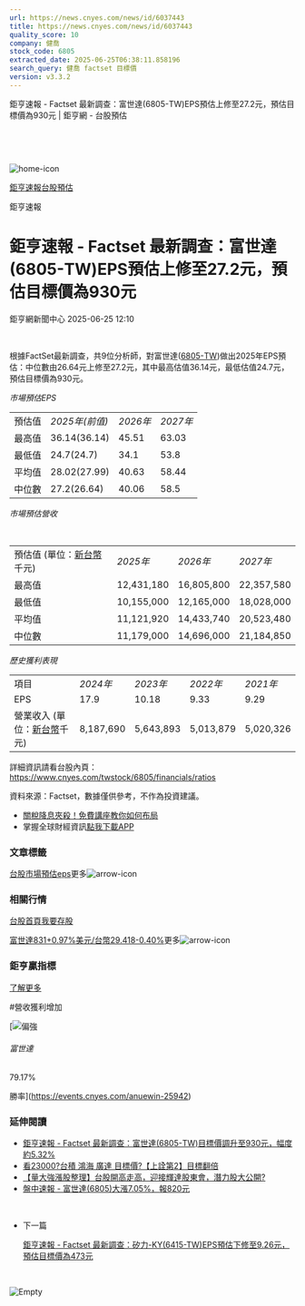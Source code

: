 ```yaml
---
url: https://news.cnyes.com/news/id/6037443
title: https://news.cnyes.com/news/id/6037443
quality_score: 10
company: 健喬
stock_code: 6805
extracted_date: 2025-06-25T06:38:11.858196
search_query: 健喬 factset 目標價
version: v3.3.2
---
```


鉅亨速報 - Factset 最新調查：富世達(6805-TW)EPS預估上修至27.2元，預估目標價為930元 | 鉅亨網 - 台股預估

‌

‌

![home-icon](/assets/icons/breadCrumb/symbol-icon-home.svg)

[鉅亨速報](/news/cat/anue_live)[台股預估](/news/cat/tw_forecast)

鉅亨速報

# 鉅亨速報 - Factset 最新調查：富世達(6805-TW)EPS預估上修至27.2元，預估目標價為930元

鉅亨網新聞中心 2025-06-25 12:10

‌

根據FactSet最新調查，共9位分析師，對富世達([6805-TW](https://www.cnyes.com/twstock/6805))做出2025年EPS預估：中位數由26.64元上修至27.2元，其中最高估值36.14元，最低估值24.7元，預估目標價為930元。

*市場預估EPS*

|  |  |  |  |
| --- | --- | --- | --- |
| 預估值 | *2025年(前值)* | *2026年* | *2027年* |
| 最高值 | 36.14(36.14) | 45.51 | 63.03 |
| 最低值 | 24.7(24.7) | 34.1 | 53.8 |
| 平均值 | 28.02(27.99) | 40.63 | 58.44 |
| 中位數 | 27.2(26.64) | 40.06 | 58.5 |

*市場預估營收*

‌

|  |  |  |  |
| --- | --- | --- | --- |
| 預估值 (單位：[新台幣](https://invest.cnyes.com/forex/detail/usdtwd)千元) | *2025年* | *2026年* | *2027年* |
| 最高值 | 12,431,180 | 16,805,800 | 22,357,580 |
| 最低值 | 10,155,000 | 12,165,000 | 18,028,000 |
| 平均值 | 11,121,920 | 14,433,740 | 20,523,480 |
| 中位數 | 11,179,000 | 14,696,000 | 21,184,850 |

*歷史獲利表現*

|  |  |  |  |  |
| --- | --- | --- | --- | --- |
| 項目 | *2024年* | *2023年* | *2022年* | *2021年* |
| EPS | 17.9 | 10.18 | 9.33 | 9.29 |
| 營業收入 (單位：[新台幣](https://invest.cnyes.com/forex/detail/usdtwd)千元) | 8,187,690 | 5,643,893 | 5,013,879 | 5,020,326 |

詳細資訊請看台股內頁：  
<https://www.cnyes.com/twstock/6805/financials/ratios>

資料來源：Factset，數據僅供參考，不作為投資建議。

* [關稅降息夾殺！免費講座教你如何布局](https://www.rsc.com.tw/Cnyes_RSC/SeminarBooking2025InvestmentOutlook.aspx?utm_source=anue&utm_medium=usstocks_end)
* 掌握全球財經資訊[點我下載APP](http://www.cnyes.com/app/?utm_source=mweb&utm_medium=HamMenuBanner&utm_campaign=fixed&utm_content=entr)

### 文章標籤

[台股](https://news.cnyes.com/tag/台股 "台股")[市場預估](https://news.cnyes.com/tag/市場預估 "市場預估")[eps](https://news.cnyes.com/tag/eps "eps")更多![arrow-icon](/assets/icons/arrows/arrow-down.svg)

### 相關行情

[台股首頁](https://www.cnyes.com/twstock)[我要存股](https://supr.link/8OHaU)

[富世達831+0.97%](https://www.cnyes.com/twstock/6805)[美元/台幣29.418-0.40%](https://invest.cnyes.com/forex/detail/USDTWD)更多![arrow-icon](/assets/icons/arrows/arrow-down.svg)

### 鉅亨贏指標

[了解更多](https://events.cnyes.com/anuewin-25942)

#營收獲利增加

[![偏強](/assets/icons/win-indicator/long.svg)

###### 富世達

79.17%

勝率](https://events.cnyes.com/anuewin-25942)

### 延伸閱讀

* [鉅亨速報 - Factset 最新調查：富世達(6805-TW)目標價調升至930元，幅度約5.32%](/news/id/6037441)
* [看23000?台積 鴻海 廣達 目標價?【上詮第2】目標翻倍](/news/id/6036182)
* [【量大強漲股整理】台股開高走高，迎接輝達股東會，潛力股大公開?](/news/id/6036288)
* [盤中速報 - 富世達(6805)大漲7.05%，報820元](/news/id/6035508)

‌

* 下一篇

  [鉅亨速報 - Factset 最新調查：矽力-KY(6415-TW)EPS預估下修至9.26元，預估目標價為473元](/news/id/6036929)

‌

![Empty](/assets/icons/skeleton/empty-image.svg)

‌